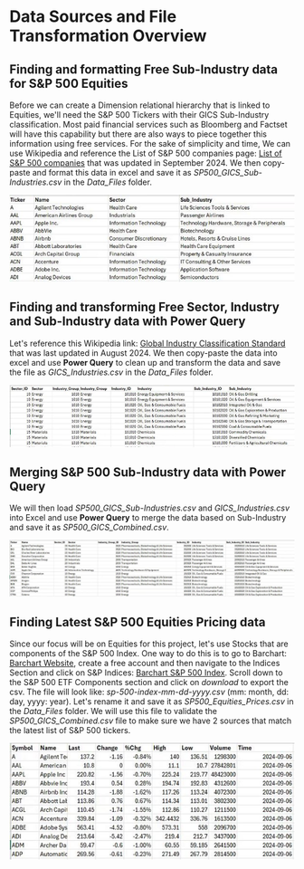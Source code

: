 # Data Sources and File Transformation Overview

## Finding and formatting Free Sub-Industry data for S&P 500 Equities

Before we can create a Dimension relational hierarchy that is linked to Equities, we'll need the S&P 500 Tickers with their GICS Sub-Industry classification. Most paid financial services such as Bloomberg and Factset will have this capability but there are also ways to piece together this information using free services. For the sake of simplicity and time, We can use Wikipedia and reference the List of S&P 500 companies page: [List of S&P 500 companies](https://en.wikipedia.org/w/index.php?title=List_of_S%26P_500_companies&oldid=1246399544) that was updated in September 2024. We then copy-paste and format this data in excel and save it as *SP500_GICS_Sub-Industries.csv* in the *Data_Files* folder.

![S&P500 GICS Sub-Industries Excel](https://github.com/danvuk567/SP500-Stock-Analysis/blob/main/images/SP500_GICS_Sub-Industries.jpg?raw=true)


## Finding and transforming Free Sector, Industry and Sub-Industry data with Power Query

Let's reference this Wikipedia link: [Global Industry Classification Standard](https://en.wikipedia.org/w/index.php?title=Global_Industry_Classification_Standard&oldid=1243171079) that was last updated in August 2024. We then copy-paste the data into excel and use **Power Query** to clean up and transform the data and save the file as *GICS_Industries.csv* in the *Data_Files* folder.

![GICS Industries Excel](https://github.com/danvuk567/SP500-Stock-Analysis/blob/main/images/GICS_Industries.jpg?raw=true)


## Merging S&P 500 Sub-Industry data with Power Query

We will then load *SP500_GICS_Sub-Industries.csv* and *GICS_Industries.csv* into Excel and use **Power Query** to merge the data based on Sub-Industry and save it as *SP500_GICS_Combined.csv*.

![S&P 500 GICS Combined Excel](https://github.com/danvuk567/SP500-Stock-Analysis/blob/main/images/SP500_GICS_Combined.jpg?raw=true)


## Finding Latest S&P 500 Equities Pricing data

Since our focus will be on Equities for this project, let's use Stocks that are components of the S&P 500 Index. One way to do this is to go to Barchart: [Barchart Website](https://www.barchart.com), create a free account and then navigate to the Indices Section and click on S&P Indices: [Barchart S&P 500 Index](https://www.barchart.com/stocks/indices/sp/sp500?viewName=main). Scroll down to the S&P 500 ETF Components section and click on *download* to export the csv. The file will look like: *sp-500-index-mm-dd-yyyy.csv* (mm: month, dd: day, yyyy: year). Let's rename it and save it as *SP500_Equities_Prices.csv* in the *Data_Files* folder. We will use this file to validate the *SP500_GICS_Combined.csv* file to make sure we have 2 sources that match the latest list of S&P 500 tickers.

![S&P 500 GICS Combined Excel](https://github.com/danvuk567/SP500-Stock-Analysis/blob/main/images/SP500_Equities_Prices.jpg?raw=true)
